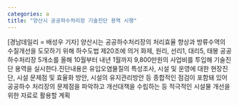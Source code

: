 ```yaml
---
categories: a
title: "양산시 공공하수처리장 기술진단 용역 시행"
---
```

[경남데일리 = 배성우 기자] 양산시는 공공하수처리장의 처리효율 향상과 방류수역의 수질개선을 도모하기 위해 하수도법 제20조에 의거 화제, 원리, 선리1, 대리5, 태봉 공공하수처리장 5개소를 올해 10월부터 내년 1월까지 9,800만원의 사업비를 투입해 기술진단 용역을 실시한다.진단내용은 유입오염물질의 특성조사, 시설 및 운영에 대한 현장진단, 시설 문제점 및 효율화 방안, 시설의 유지관리방안 등 종합적인 점검이 포함돼 있어 공공하수 처리장의 문제점을 파악하고 개선대책을 수립하는 등 적극적인 시설물 개선을 위한 자료로 활용할 계획